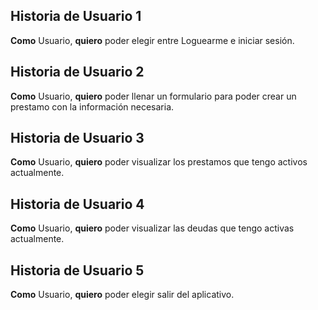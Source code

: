 ## Historia de Usuario 1
**Como** Usuario, **quiero** poder elegir entre Loguearme e iniciar sesión.

## Historia de Usuario 2
**Como** Usuario, **quiero** poder llenar un formulario para poder crear un prestamo con la información necesaria.


## Historia de Usuario 3
**Como** Usuario, **quiero** poder visualizar los prestamos que tengo activos actualmente.


## Historia de Usuario 4
**Como** Usuario, **quiero** poder visualizar las deudas que tengo activas actualmente.


## Historia de Usuario 5
**Como** Usuario, **quiero** poder elegir salir del aplicativo.
